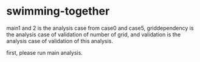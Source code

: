 # swimming-together
 main1 and 2 is the analysis case from case0 and case5, griddependency is the analysis case of validation of number of grid, and validation is the analysis case of validation of this analysis.

 first, please run main analysis.
